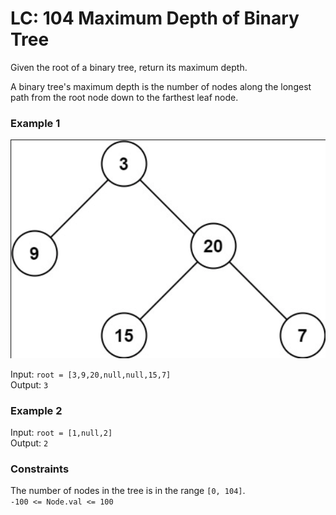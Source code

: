 # LC: 104 Maximum Depth of Binary Tree

Given the root of a binary tree, return its maximum depth.

A binary tree's maximum depth is the number of nodes along the longest path from the root node down to the farthest leaf node.


### Example 1

<img src="./nodes.png" />

Input: ```root = [3,9,20,null,null,15,7]```\
Output: ```3```

### Example 2

Input: ```root = [1,null,2]```\
Output: ```2```
 
### Constraints

The number of nodes in the tree is in the range ```[0, 104]```.\
```-100 <= Node.val <= 100```